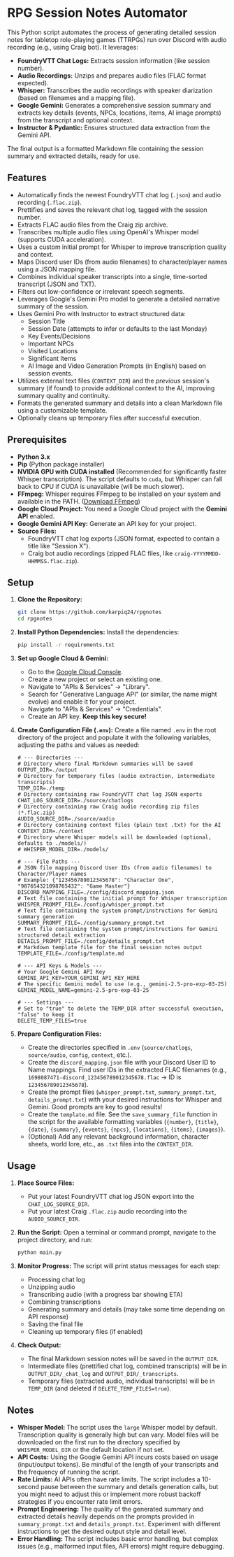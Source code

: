 # RPG Session Notes Automator

This Python script automates the process of generating detailed session notes for tabletop role-playing games (TTRPGs) run over Discord with audio recording (e.g., using Craig bot). It leverages:

*   **FoundryVTT Chat Logs:** Extracts session information (like session number).
*   **Audio Recordings:** Unzips and prepares audio files (FLAC format expected).
*   **Whisper:** Transcribes the audio recordings with speaker diarization (based on filenames and a mapping file).
*   **Google Gemini:** Generates a comprehensive session summary and extracts key details (events, NPCs, locations, items, AI image prompts) from the transcript and optional context.
*   **Instructor & Pydantic:** Ensures structured data extraction from the Gemini API.

The final output is a formatted Markdown file containing the session summary and extracted details, ready for use.

## Features

*   Automatically finds the newest FoundryVTT chat log (`.json`) and audio recording (`.flac.zip`).
*   Prettifies and saves the relevant chat log, tagged with the session number.
*   Extracts FLAC audio files from the Craig zip archive.
*   Transcribes multiple audio files using OpenAI's Whisper model (supports CUDA acceleration).
*   Uses a custom initial prompt for Whisper to improve transcription quality and context.
*   Maps Discord user IDs (from audio filenames) to character/player names using a JSON mapping file.
*   Combines individual speaker transcripts into a single, time-sorted transcript (JSON and TXT).
*   Filters out low-confidence or irrelevant speech segments.
*   Leverages Google's Gemini Pro model to generate a detailed narrative summary of the session.
*   Uses Gemini Pro with Instructor to extract structured data:
    *   Session Title
    *   Session Date (attempts to infer or defaults to the last Monday)
    *   Key Events/Decisions
    *   Important NPCs
    *   Visited Locations
    *   Significant Items
    *   AI Image and Video Generation Prompts (in English) based on session events.
*   Utilizes external text files (`CONTEXT_DIR`) and the *previous* session's summary (if found) to provide additional context to the AI, improving summary quality and continuity.
*   Formats the generated summary and details into a clean Markdown file using a customizable template.
*   Optionally cleans up temporary files after successful execution.

## Prerequisites

*   **Python 3.x**
*   **Pip** (Python package installer)
*   **NVIDIA GPU with CUDA installed** (Recommended for significantly faster Whisper transcription). The script defaults to `cuda`, but Whisper can fall back to CPU if CUDA is unavailable (will be much slower).
*   **FFmpeg:** Whisper requires FFmpeg to be installed on your system and available in the PATH. ([Download FFmpeg](https://ffmpeg.org/download.html))
*   **Google Cloud Project:** You need a Google Cloud project with the **Gemini API** enabled.
*   **Google Gemini API Key:** Generate an API key for your project.
*   **Source Files:**
    *   FoundryVTT chat log exports (JSON format, expected to contain a title like "Session X").
    *   Craig bot audio recordings (zipped FLAC files, like `craig-YYYYMMDD-HHMMSS.flac.zip`).

## Setup

1.  **Clone the Repository:**
    ```bash
    git clone https://github.com/karpiq24/rpgnotes
    cd rpgnotes
    ```

2.  **Install Python Dependencies:**
    Install the dependencies:
    ```bash
    pip install -r requirements.txt
    ```

3.  **Set up Google Cloud & Gemini:**
    *   Go to the [Google Cloud Console](https://console.cloud.google.com/).
    *   Create a new project or select an existing one.
    *   Navigate to "APIs & Services" -> "Library".
    *   Search for "Generative Language API" (or similar, the name might evolve) and enable it for your project.
    *   Navigate to "APIs & Services" -> "Credentials".
    *   Create an API key. **Keep this key secure!**

4.  **Create Configuration File (`.env`):**
    Create a file named `.env` in the root directory of the project and populate it with the following variables, adjusting the paths and values as needed:

    ```dotenv
    # --- Directories ---
    # Directory where final Markdown summaries will be saved
    OUTPUT_DIR=./output
    # Directory for temporary files (audio extraction, intermediate transcripts)
    TEMP_DIR=./temp
    # Directory containing raw FoundryVTT chat log JSON exports
    CHAT_LOG_SOURCE_DIR=./source/chatlogs
    # Directory containing raw Craig audio recording zip files (*.flac.zip)
    AUDIO_SOURCE_DIR=./source/audio
    # Directory containing context files (plain text .txt) for the AI
    CONTEXT_DIR=./context
    # Directory where Whisper models will be downloaded (optional, defaults to ./models/)
    # WHISPER_MODEL_DIR=./models/

    # --- File Paths ---
    # JSON file mapping Discord User IDs (from audio filenames) to Character/Player names
    # Example: {"123456789012345678": "Character One", "987654321098765432": "Game Master"}
    DISCORD_MAPPING_FILE=./config/discord_mapping.json
    # Text file containing the initial prompt for Whisper transcription
    WHISPER_PROMPT_FILE=./config/whisper_prompt.txt
    # Text file containing the system prompt/instructions for Gemini summary generation
    SUMMARY_PROMPT_FILE=./config/summary_prompt.txt
    # Text file containing the system prompt/instructions for Gemini structured detail extraction
    DETAILS_PROMPT_FILE=./config/details_prompt.txt
    # Markdown template file for the final session notes output
    TEMPLATE_FILE=./config/template.md

    # --- API Keys & Models ---
    # Your Google Gemini API Key
    GEMINI_API_KEY=YOUR_GEMINI_API_KEY_HERE
    # The specific Gemini model to use (e.g., gemini-2.5-pro-exp-03-25)
    GEMINI_MODEL_NAME=gemini-2.5-pro-exp-03-25

    # --- Settings ---
    # Set to "true" to delete the TEMP_DIR after successful execution, "false" to keep it
    DELETE_TEMP_FILES=true
    ```

5.  **Prepare Configuration Files:**
    *   Create the directories specified in `.env` (`source/chatlogs`, `source/audio`, `config`, `context`, etc.).
    *   Create the `discord_mapping.json` file with your Discord User ID to Name mappings. Find user IDs in the extracted FLAC filenames (e.g., `1698087471-discord_123456789012345678.flac` -> ID is `123456789012345678`).
    *   Create the prompt files (`whisper_prompt.txt`, `summary_prompt.txt`, `details_prompt.txt`) with your desired instructions for Whisper and Gemini. Good prompts are key to good results!
    *   Create the `template.md` file. See the `save_summary_file` function in the script for the available formatting variables (`{number}`, `{title}`, `{date}`, `{summary}`, `{events}`, `{npcs}`, `{locations}`, `{items}`, `{images}`).
    *   (Optional) Add any relevant background information, character sheets, world lore, etc., as `.txt` files into the `CONTEXT_DIR`.

## Usage

1.  **Place Source Files:**
    *   Put your latest FoundryVTT chat log JSON export into the `CHAT_LOG_SOURCE_DIR`.
    *   Put your latest Craig `.flac.zip` audio recording into the `AUDIO_SOURCE_DIR`.

2.  **Run the Script:**
    Open a terminal or command prompt, navigate to the project directory, and run:
    ```bash
    python main.py
    ```

3.  **Monitor Progress:**
    The script will print status messages for each step:
    *   Processing chat log
    *   Unzipping audio
    *   Transcribing audio (with a progress bar showing ETA)
    *   Combining transcriptions
    *   Generating summary and details (may take some time depending on API response)
    *   Saving the final file
    *   Cleaning up temporary files (if enabled)

4.  **Check Output:**
    *   The final Markdown session notes will be saved in the `OUTPUT_DIR`.
    *   Intermediate files (prettified chat log, combined transcripts) will be in `OUTPUT_DIR/_chat_log` and `OUTPUT_DIR/_transcripts`.
    *   Temporary files (extracted audio, individual transcripts) will be in `TEMP_DIR` (and deleted if `DELETE_TEMP_FILES=true`).

## Notes

*   **Whisper Model:** The script uses the `large` Whisper model by default. Transcription quality is generally high but can vary. Model files will be downloaded on the first run to the directory specified by `WHISPER_MODEL_DIR` or the default location if not set.
*   **API Costs:** Using the Google Gemini API incurs costs based on usage (input/output tokens). Be mindful of the length of your transcripts and the frequency of running the script.
*   **Rate Limits:** AI APIs often have rate limits. The script includes a 10-second pause between the summary and details generation calls, but you might need to adjust this or implement more robust backoff strategies if you encounter rate limit errors.
*   **Prompt Engineering:** The quality of the generated summary and extracted details heavily depends on the prompts provided in `summary_prompt.txt` and `details_prompt.txt`. Experiment with different instructions to get the desired output style and detail level.
*   **Error Handling:** The script includes basic error handling, but complex issues (e.g., malformed input files, API errors) might require debugging.
